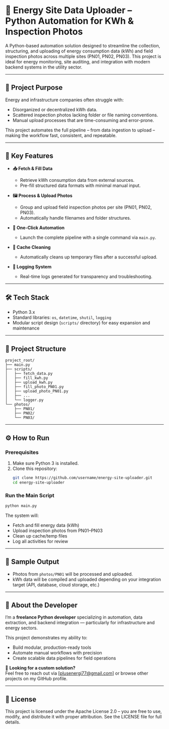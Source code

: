 
# 🔌 Energy Site Data Uploader – Python Automation for KWh & Inspection Photos

A Python-based automation solution designed to streamline the collection, structuring, and uploading of energy consumption data (kWh) and field inspection photos across multiple sites (PN01, PN02, PN03). This project is ideal for energy monitoring, site auditing, and integration with modern backend systems in the utility sector.

---

## 🎯 Project Purpose

Energy and infrastructure companies often struggle with:
- Disorganized or decentralized kWh data.
- Scattered inspection photos lacking folder or file naming conventions.
- Manual upload processes that are time-consuming and error-prone.

This project automates the full pipeline – from data ingestion to upload – making the workflow fast, consistent, and repeatable.

---

## 🚀 Key Features

- **📥 Fetch & Fill Data**
  - Retrieve kWh consumption data from external sources.
  - Pre-fill structured data formats with minimal manual input.

- **🖼️ Process & Upload Photos**
  - Group and upload field inspection photos per site (PN01, PN02, PN03).
  - Automatically handle filenames and folder structures.

- **🔁 One-Click Automation**
  - Launch the complete pipeline with a single command via `main.py`.

- **🧼 Cache Cleaning**
  - Automatically cleans up temporary files after a successful upload.

- **📝 Logging System**
  - Real-time logs generated for transparency and troubleshooting.

---

## 🛠️ Tech Stack

- Python 3.x
- Standard libraries: `os`, `datetime`, `shutil`, `logging`
- Modular script design (`scripts/` directory) for easy expansion and maintenance

---

## 🧩 Project Structure

```
project_root/
├── main.py
├── scripts/
│   ├── fetch_data.py
│   ├── fill_kwh.py
│   ├── upload_kwh.py
│   ├── fill_photo_PN01.py
│   ├── upload_photo_PN01.py
│   ├── ...
│   └── logger.py
└── photos/
    ├── PN01/
    ├── PN02/
    └── PN03/
```

---

## ⚙️ How to Run

### Prerequisites
1. Make sure Python 3 is installed.
2. Clone this repository:
   ```bash
   git clone https://github.com/username/energy-site-uploader.git
   cd energy-site-uploader
   ```

### Run the Main Script
```bash
python main.py
```

The system will:
- Fetch and fill energy data (kWh)
- Upload inspection photos from PN01–PN03
- Clean up cache/temp files
- Log all activities for review

---

## 📸 Sample Output

- Photos from `photos/PN01` will be processed and uploaded.
- kWh data will be compiled and uploaded depending on your integration target (API, database, cloud storage, etc.)

---

## 💼 About the Developer

I’m a **freelance Python developer** specializing in automation, data extraction, and backend integration — particularly for infrastructure and energy sectors.

This project demonstrates my ability to:
- Build modular, production-ready tools
- Automate manual workflows with precision
- Create scalable data pipelines for field operations

🔗 **Looking for a custom solution?**  
Feel free to reach out via [plusenergi77@gmail.com] or browse other projects on my GitHub profile.

---

## 📄 License

This project is licensed under the Apache License 2.0 – you are free to use, modify, and distribute it with proper attribution. See the LICENSE file for full details.
